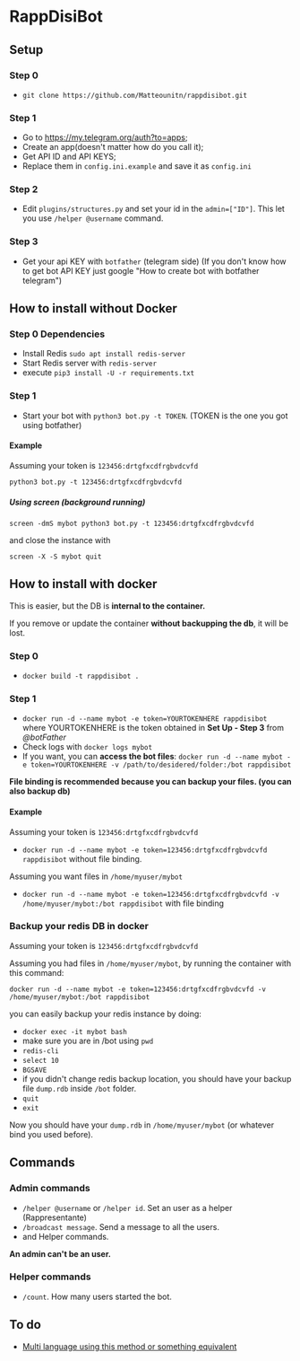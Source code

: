 # RappDisiBot

## Setup
### Step 0
- `git clone https://github.com/Matteounitn/rappdisibot.git`
### Step 1
- Go to https://my.telegram.org/auth?to=apps;
- Create an app(doesn't matter how do you call it);
- Get API ID and API KEYS;
- Replace them in `config.ini.example` and save it as `config.ini`
### Step 2
- Edit `plugins/structures.py` and set your id in the `admin=["ID"]`. This let you use `/helper @username` command.
### Step 3
- Get your api KEY with `botfather` (telegram side)
(If you don't know how to get bot API KEY just google "How to create bot with botfather telegram")

## How to install without Docker
### Step 0 Dependencies
- Install Redis `sudo apt install redis-server`
- Start Redis server with `redis-server`
- execute `pip3 install -U -r requirements.txt`
### Step 1
- Start your bot with `python3 bot.py -t TOKEN`.
(TOKEN is the one you got using botfather)

#### Example
Assuming your token is `123456:drtgfxcdfrgbvdcvfd`

`python3 bot.py -t 123456:drtgfxcdfrgbvdcvfd`

##### Using screen (background running)
`screen -dmS mybot python3 bot.py -t 123456:drtgfxcdfrgbvdcvfd`

and close the instance with

`screen -X -S mybot quit`

## How to install with docker

This is easier, but the DB is **internal to the container.**

If you remove or update the container **without backupping the db**, it will be lost.

### Step 0
- `docker build -t rappdisibot . `
### Step 1
- `docker run -d --name mybot -e token=YOURTOKENHERE rappdisibot` where YOURTOKENHERE is the token obtained in **Set Up - Step 3** from _@botFather_
- Check logs with `docker logs mybot`
- If you want, you can **access the bot files**: `docker run -d --name mybot -e token=YOURTOKENHERE -v /path/to/desidered/folder:/bot rappdisibot`

**File binding is recommended because you can backup your files. (you can also backup db)**

#### Example

Assuming your token is `123456:drtgfxcdfrgbvdcvfd`

- `docker run -d --name mybot -e token=123456:drtgfxcdfrgbvdcvfd rappdisibot` without file binding.

Assuming you want files in `/home/myuser/mybot`

- `docker run -d --name mybot -e token=123456:drtgfxcdfrgbvdcvfd -v /home/myuser/mybot:/bot rappdisibot` with file binding


### Backup your redis DB in docker
Assuming your token is `123456:drtgfxcdfrgbvdcvfd`

Assuming you had files in `/home/myuser/mybot`, by running the container with this command:

`docker run -d --name mybot -e token=123456:drtgfxcdfrgbvdcvfd -v /home/myuser/mybot:/bot rappdisibot` 

you can easily backup your redis instance by doing:

- `docker exec -it mybot bash`
- make sure you are in /bot using `pwd`
- `redis-cli`
- `select 10`
- `BGSAVE`
- if you didn't change redis backup location, you should have your backup file `dump.rdb` inside `/bot` folder.
- `quit`
- `exit`

Now you should have your `dump.rdb` in `/home/myuser/mybot` (or whatever bind you used before).

## Commands
### Admin commands

- `/helper @username` or `/helper id`. Set an user as a helper (Rappresentante)
- `/broadcast message`. Send a message to all the users.
- and Helper commands.

__An admin can't be an user.__

### Helper commands
- `/count`. How many users started the bot.

## To do
* [Multi language using this method or something equivalent](https://phrase.com/blog/posts/translate-python-gnu-gettext/)
